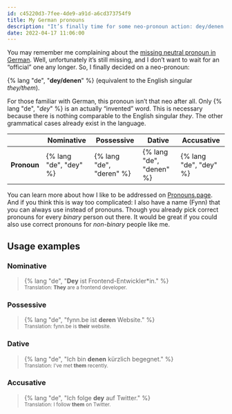 ```yaml
---
id: c45220d3-7fee-4de9-a91d-a6cd373754f9
title: My German pronouns
description: "It’s finally time for some neo-pronoun action: dey/denen."
date: 2022-04-17 11:06:00
---
```


You may remember me complaining about the [missing neutral pronoun in German](../missing-neutral-pronoun-german/). Well, unfortunately it’s still missing, and I don’t want to wait for an “official” one any longer. So, I finally decided on a neo-pronoun:

{% lang "de", "**dey/denen**" %} (equivalent to the English singular _they/them_).

For those familiar with German, this pronoun isn’t that neo after all. Only {% lang "de", "_dey_" %} is an actually “invented” word. This is necessary because there is nothing comparable to the English singular _they_. The other grammatical cases already exist in the language.

|             | Nominative             | Possessive               | Dative                   | Accusative             |
|-------------|------------------------|--------------------------|--------------------------|------------------------|
| **Pronoun** | {% lang "de", "dey" %} | {% lang "de", "deren" %} | {% lang "de", "denen" %} | {% lang "de", "dey" %} |

You can learn more about how I like to be addressed on [Pronouns.page](https://pronouns.page/@mvsde). And if you think this is way too complicated: I also have a name (Fynn) that you can always use instead of pronouns. Though you already pick correct pronouns for every _binary_ person out there. It would be great if you could also use correct pronouns for _non-binary_ people like me.

## Usage examples

### Nominative

> {% lang "de", "**Dey** ist Frontend-Entwickler*in." %}  
> <small>Translation: **They** are a frontend developer.</small>

### Possessive

> {% lang "de", "fynn.be ist **deren** Website." %}  
> <small>Translation: fynn.be is **their** website.</small>

### Dative

> {% lang "de", "Ich bin **denen** kürzlich begegnet." %}  
> <small>Translation: I’ve met **them** recently.</small>

### Accusative

> {% lang "de", "Ich folge **dey** auf Twitter." %}  
> <small>Translation: I follow **them** on Twitter.</small>
